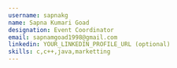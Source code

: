 ```yaml
---
username: sapnakg
name: Sapna Kumari Goad
designation: Event Coordinator
email: sapnamgoad1998@gmail.com
linkedin: YOUR_LINKEDIN_PROFILE_URL (optional)
skills: c,c++,java,marketting
---
```

